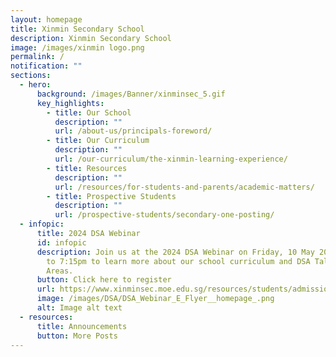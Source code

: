 ```yaml
---
layout: homepage
title: Xinmin Secondary School
description: Xinmin Secondary School
image: /images/xinmin logo.png
permalink: /
notification: ""
sections:
  - hero:
      background: /images/Banner/xinminsec_5.gif
      key_highlights:
        - title: Our School
          description: ""
          url: /about-us/principals-foreword/
        - title: Our Curriculum
          description: ""
          url: /our-curriculum/the-xinmin-learning-experience/
        - title: Resources
          description: ""
          url: /resources/for-students-and-parents/academic-matters/
        - title: Prospective Students
          description: ""
          url: /prospective-students/secondary-one-posting/
  - infopic:
      title: 2024 DSA Webinar
      id: infopic
      description: Join us at the 2024 DSA Webinar on Friday, 10 May 2024 from 6:15pm
        to 7:15pm to learn more about our school curriculum and DSA Talent
        Areas.
      button: Click here to register
      url: https://www.xinminsec.moe.edu.sg/resources/students/admissions/direct-school-admission/
      image: /images/DSA/DSA_Webinar_E_Flyer__homepage_.png
      alt: Image alt text
  - resources:
      title: Announcements
      button: More Posts
---
```

